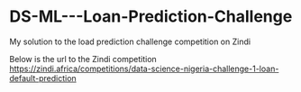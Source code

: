 # DS-ML---Loan-Prediction-Challenge
My solution to the load prediction challenge competition on Zindi

Below is the url to the Zindi competition
https://zindi.africa/competitions/data-science-nigeria-challenge-1-loan-default-prediction